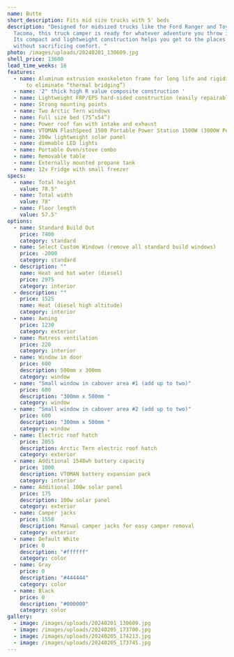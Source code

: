 ```yaml
---
name: Butte
short_description: Fits mid size trucks with 5' beds
description: "Designed for midsized trucks like the Ford Ranger and Toyota
  Tacoma, this truck camper is ready for whatever adventure you throw its way.
  Its compact and lightweight construction helps you get to the places you love
  without sacrificing comfort. "
photo: /images/uploads/20240201_130609.jpg
shell_price: 13600
lead_time_weeks: 16
features:
  - name: Aluminum extrusion exoskeleton frame for long life and rigidity. (2 pieces
      to eliminate “thermal bridging”)
  - name: '2" thick high R value composite construction '
  - name: Lightweight FRP/EPS hard-sided construction (easily repairable fiberglass!)
  - name: Strong mounting points
  - name: Two Arctic Tern windows
  - name: Full size bed (75”x54”)
  - name: Power roof fan with intake and exhaust
  - name: VTOMAN FlashSpeed 1500 Portable Power Station 1500W (3000W Peak), 1548Wh
  - name: 200w lightweight solar panel
  - name: dimmable LED lights
  - name: Portable Oven/stove combo
  - name: Removable table
  - name: Externally mounted propane tank
  - name: 12v Fridge with small freezer
specs:
  - name: Total height
    value: 78.5"
  - name: Total width
    value: 78"
  - name: Floor length
    value: 57.5"
options:
  - name: Standard Build Out
    price: 7400
    category: standard
  - name: Select Custom Windows (remove all standard build windows)
    price: -2000
    category: standard
  - description: ""
    name: Heat and hot water (diesel)
    price: 2975
    category: interior
  - description: ""
    price: 1525
    name: Heat (diesel high altitude)
    category: interior
  - name: Awning
    price: 1230
    category: exterior
  - name: Matress ventilation
    price: 220
    category: interior
  - name: Window in door
    price: 600
    description: 500mm x 300mm
    category: window
  - name: "Small window in cabover area #1 (add up to two)"
    price: 600
    description: "300mm x 500mm "
    category: window
  - name: "Small window in cabover area #2 (add up to two)"
    price: 600
    description: "300mm x 500mm "
    category: window
  - name: Electric roof hatch
    price: 2055
    description: Arctic Tern electric roof hatch
    category: exterior
  - name: Additional 1548wh battery capacity
    price: 1000
    description: VTOMAN battery expansion pack
    category: interior
  - name: Additional 100w solar panel
    price: 175
    description: 100w solar panel
    category: exterior
  - name: Camper jacks
    price: 1550
    description: Manual camper jacks for easy camper removal
    category: exterior
  - name: Default White
    price: 0
    description: "#ffffff"
    category: color
  - name: Gray
    price: 0
    description: "#444444"
    category: color
  - name: Black
    price: 0
    description: "#000000"
    category: color
gallery:
  - image: /images/uploads/20240201_130609.jpg
  - image: /images/uploads/20240205_173700.jpg
  - image: /images/uploads/20240205_174213.jpg
  - image: /images/uploads/20240205_173745.jpg
---
```

